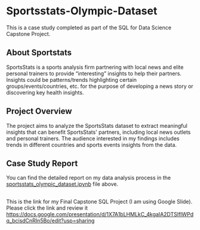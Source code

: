 # Sportsstats-Olympic-Dataset

This is a case study completed as part of the SQL for Data Science Capstone Project.

## About Sportstats

SportsStats is a sports analysis firm partnering with local news and elite personal trainers to provide “interesting” insights to help their partners.  Insights could be patterns/trends highlighting certain groups/events/countries, etc. for the purpose of developing a news story or discovering key health insights.

## Project Overview

The project aims to analyze the SportsStats dataset to extract meaningful insights that can benefit SportsStats' partners, including local news outlets and personal trainers. The audience interested in my findings includes trends in different countries and sports events insights from the data.

## Case Study Report

You can find the detailed report on my data analysis process in the [sportsstats_olympic_dataset.ipynb](sportsstats_olympic_dataset.ipynb) file above.

##

This is the link for my Final Capstone SQL Project (I am using Google Slide). Please click the link and review it
https://docs.google.com/presentation/d/1X7A1bLHMLkC_4kgaIA2DTSlfIWPdq_bcisdCnRIn5Bo/edit?usp=sharing
